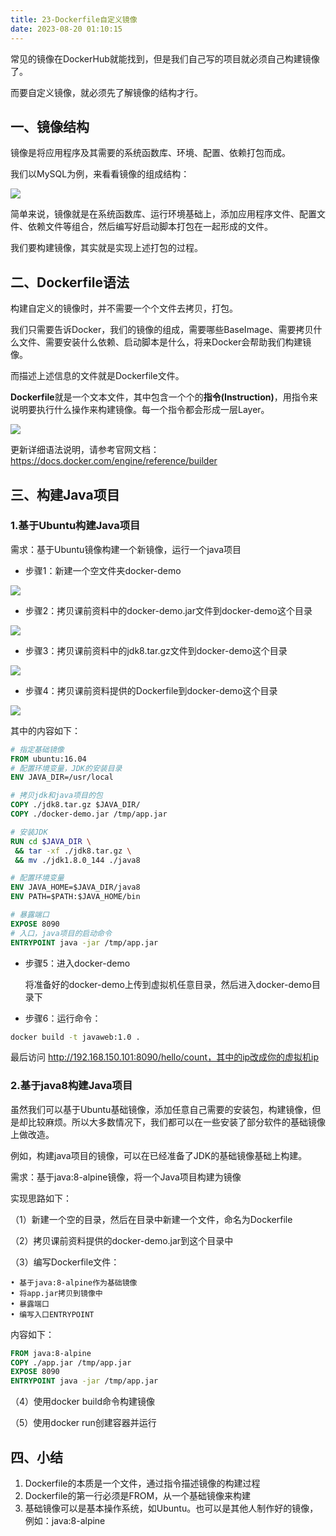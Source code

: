 ```yaml
---
title: 23-Dockerfile自定义镜像
date: 2023-08-20 01:10:15
---
```


常见的镜像在DockerHub就能找到，但是我们自己写的项目就必须自己构建镜像了。

而要自定义镜像，就必须先了解镜像的结构才行。

## 一、镜像结构

镜像是将应用程序及其需要的系统函数库、环境、配置、依赖打包而成。

我们以MySQL为例，来看看镜像的组成结构：

![](https://lhplanet-1316168555.cos.ap-beijing.myqcloud.com/obsidian/202308200142569.png)

简单来说，镜像就是在系统函数库、运行环境基础上，添加应用程序文件、配置文件、依赖文件等组合，然后编写好启动脚本打包在一起形成的文件。

我们要构建镜像，其实就是实现上述打包的过程。

## 二、Dockerfile语法

构建自定义的镜像时，并不需要一个个文件去拷贝，打包。

我们只需要告诉Docker，我们的镜像的组成，需要哪些BaseImage、需要拷贝什么文件、需要安装什么依赖、启动脚本是什么，将来Docker会帮助我们构建镜像。

而描述上述信息的文件就是Dockerfile文件。

**Dockerfile**就是一个文本文件，其中包含一个个的**指令(Instruction)**，用指令来说明要执行什么操作来构建镜像。每一个指令都会形成一层Layer。

![](https://lhplanet-1316168555.cos.ap-beijing.myqcloud.com/obsidian/202308200142025.png)

更新详细语法说明，请参考官网文档： https://docs.docker.com/engine/reference/builder

## 三、构建Java项目

### 1.基于Ubuntu构建Java项目

需求：基于Ubuntu镜像构建一个新镜像，运行一个java项目

- 步骤1：新建一个空文件夹docker-demo

![](https://lhplanet-1316168555.cos.ap-beijing.myqcloud.com/obsidian/202308200143887.png)

- 步骤2：拷贝课前资料中的docker-demo.jar文件到docker-demo这个目录

![](https://lhplanet-1316168555.cos.ap-beijing.myqcloud.com/obsidian/202308200143923.png)

- 步骤3：拷贝课前资料中的jdk8.tar.gz文件到docker-demo这个目录

![](https://lhplanet-1316168555.cos.ap-beijing.myqcloud.com/obsidian/202308200144741.png)

- 步骤4：拷贝课前资料提供的Dockerfile到docker-demo这个目录

![](https://lhplanet-1316168555.cos.ap-beijing.myqcloud.com/obsidian/202308200144247.png)

  其中的内容如下：

```dockerfile
# 指定基础镜像
FROM ubuntu:16.04
# 配置环境变量，JDK的安装目录
ENV JAVA_DIR=/usr/local

# 拷贝jdk和java项目的包
COPY ./jdk8.tar.gz $JAVA_DIR/
COPY ./docker-demo.jar /tmp/app.jar

# 安装JDK
RUN cd $JAVA_DIR \
 && tar -xf ./jdk8.tar.gz \
 && mv ./jdk1.8.0_144 ./java8

# 配置环境变量
ENV JAVA_HOME=$JAVA_DIR/java8
ENV PATH=$PATH:$JAVA_HOME/bin

# 暴露端口
EXPOSE 8090
# 入口，java项目的启动命令
ENTRYPOINT java -jar /tmp/app.jar
```

- 步骤5：进入docker-demo

  将准备好的docker-demo上传到虚拟机任意目录，然后进入docker-demo目录下

- 步骤6：运行命令：

```sh
docker build -t javaweb:1.0 .
```

最后访问 http://192.168.150.101:8090/hello/count，其中的ip改成你的虚拟机ip

### 2.基于java8构建Java项目

虽然我们可以基于Ubuntu基础镜像，添加任意自己需要的安装包，构建镜像，但是却比较麻烦。所以大多数情况下，我们都可以在一些安装了部分软件的基础镜像上做改造。

例如，构建java项目的镜像，可以在已经准备了JDK的基础镜像基础上构建。

需求：基于java:8-alpine镜像，将一个Java项目构建为镜像

实现思路如下：

（1）新建一个空的目录，然后在目录中新建一个文件，命名为Dockerfile

（2）拷贝课前资料提供的docker-demo.jar到这个目录中

（3）编写Dockerfile文件：

    • 基于java:8-alpine作为基础镜像
    • 将app.jar拷贝到镜像中
    • 暴露端口
    • 编写入口ENTRYPOINT

内容如下：

```dockerfile
FROM java:8-alpine
COPY ./app.jar /tmp/app.jar
EXPOSE 8090
ENTRYPOINT java -jar /tmp/app.jar
```

（4）使用docker build命令构建镜像

（5）使用docker run创建容器并运行

## 四、小结

1. Dockerfile的本质是一个文件，通过指令描述镜像的构建过程
2. Dockerfile的第一行必须是FROM，从一个基础镜像来构建
3. 基础镜像可以是基本操作系统，如Ubuntu。也可以是其他人制作好的镜像，例如：java:8-alpine
